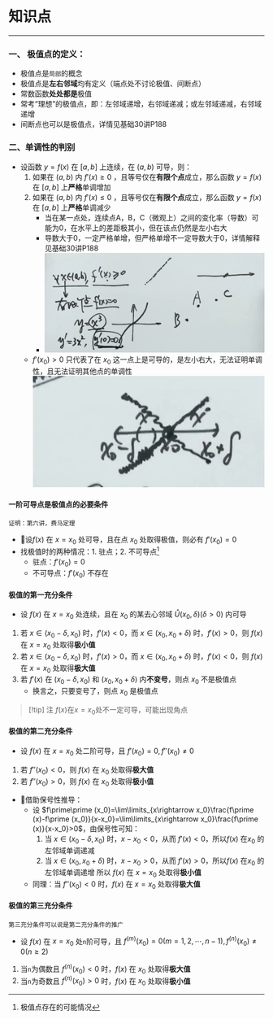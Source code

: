 # 知识点

---

### 一、 极值点的定义：

- 极值点是`局部`的概念
- 极值点是**左右邻域**均有定义（端点处不讨论极值、间断点）
- 常数函数**处处都是**极值
- 常考“理想”的极值点，即：左邻域递增，右邻域递减；或左邻域递减，右邻域递增
- 间断点也可以是极值点，详情见基础30讲P188

### 二、单调性的判别

- 设函数 $y=f(x)$ 在 $[a, b]$ 上连续，在 $(a,b)$ 可导，则：
	1. 如果在 $(a,b)$ 内 $f\prime(x) \geq 0$ ，且等号仅在**有限个点**成立，那么函数 $y=f(x)$ 在 $[a,b]$ 上**严格**单调增加
	2. 如果在 $(a,b)$ 内 $f\prime(x) \leq 0$ ，且等号仅在**有限个点**成立，那么函数 $y=f(x)$ 在 $[a,b]$ 上**严格**单调减少
		- 当在某一点处，连续点A，B，C（微观上）之间的变化率（导数）可能为0，在水平上的差距极其小，但在该点仍然是左小右大
		- 导数大于0，一定严格单增，但严格单增不一定导数大于0，详情解释见基础30讲P188
		- ![](assets/Pasted%20image%2020250406163118.png)
	- $f\prime(x_0)>0$ 只代表了在 $x_0$ 这一点上是可导的，是左小右大，无法证明单调性，且无法证明其他点的单调性![](assets/Pasted%20image%2020250406164023.png)
#### 一阶可导点是极值点的**必要**条件

```
证明：第六讲，费马定理
```
- 🌟设$f(x)$ 在 $x=x_0$ 处可导，且在点 $x_0$ 处取得极值，则必有 $f\prime(x_0)=0$ 
- 找极值时的两种情况：1. 驻点；2. 不可导点[^1]
	- 驻点：$f\prime(x_0)=0$
	- 不可导点：$f\prime(x_0)$ 不存在
#### 极值的第一充分条件

- 设 $f(x)$ 在 $x=x_0$ 处连续，且在 $x_0$ 的某去心邻域 $\mathring{U}(x_0, \delta )(\delta >0)$ 内可导
1. 若 $x\in (x_0-\delta ,x_0)$ 时，$f\prime (x)<0$，而 $x\in (x_0,x_0 + \delta )$ 时，$f\prime (x)>0$，则 $f(x)$ 在 $x=x_0$ 处取得**极小值**
2. 若 $x\in (x_0-\delta ,x_0)$ 时，$f\prime (x)>0$，而 $x\in (x_0,x_0 + \delta )$ 时，$f\prime (x)<0$，则 $f(x)$ 在 $x=x_0$ 处取得**极大值**
3. 若 $f\prime (x)$ 在 $(x_0-\delta , x_0)$ 和 $(x_0, x_0 + \delta )$ 内**不变号**，则点 $x_0$ 不是极值点
	- 换言之，只要变号了，则点 $x_0$ 是极值点
>[!tip] 注
> $f(x)$在$x=x_0$处不一定可导，可能出现角点
#### 极值的第二充分条件

- 设 $f(x)$ 在 $x=x_0$ 处二阶可导，且 $f\prime (x_0)=0,f\prime\prime (x_0)\neq 0$
1. 若 $f\prime\prime (x_0)<0$，则 $f(x)$ 在 $x_0$ 处取得**极大值**
2. 若 $f\prime\prime (x_0)>0$，则 $f(x)$ 在 $x_0$ 处取得**极小值**
- 🌟借助保号性推导：
	- 设 $f\prime\prime (x_0)=\lim\limits_{x\rightarrow x_0}\frac{f\prime (x)-f\prime (x_0)}{x-x_0}=\lim\limits_{x\rightarrow x_0}\frac{f\prime (x)}{x-x_0}>0$，由保号性可知：
		1. 当 $x\in (x_0-\delta ,x_0)$ 时，$x-x_0<0$，从而 $f\prime (x)<0$，所以$f(x)$ 在$x_0$ 的左邻域单调递减
		2. 当 $x\in (x_0 ,x_0+\delta )$ 时，$x-x_0>0$，从而 $f\prime (x)>0$，所以$f(x)$ 在$x_0$ 的左邻域单调递增
		所以 $f(x)$ 在 $x=x_0$ 处取得**极小值**
	- 同理：当 $f\prime\prime (x_0)<0$ 时，$f(x)$ 在 $x=x_0$ 处取得**极大值** 
#### 极值的第三充分条件

```
第三充分条件可以说是第二充分条件的推广
```
- 设 $f(x)$ 在 $x=x_0$ 处`n`阶可导，且 $f^{(m)} (x_0)=0(m=1,2,\cdots,n-1),f^{(n)} (x_0)\neq 0(n\geq 2)$ 
1. 当`n`为偶数且 $f^{(n)}(x_0)<0$ 时，$f(x)$ 在 $x_0$ 处取得**极大值**
2. 当`n`为奇数且 $f^{(n)}(x_0)>0$ 时，$f(x)$ 在 $x_0$ 处取得**极小值**










[^1]: 极值点存在的可能情况

